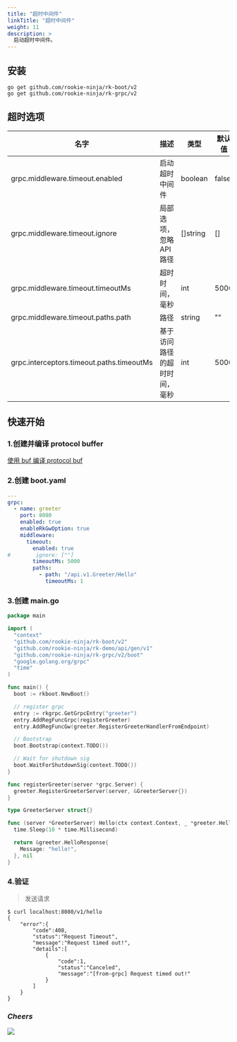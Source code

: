 ```yaml
---
title: "超时中间件"
linkTitle: "超时中间件"
weight: 11
description: >
  启动超时中间件。
---
```


## 安装
```shell script
go get github.com/rookie-ninja/rk-boot/v2
go get github.com/rookie-ninja/rk-grpc/v2
```

## 超时选项
| 名字                                       | 描述             | 类型       | 默认值   |
|------------------------------------------|----------------|----------|-------|
| grpc.middleware.timeout.enabled           | 启动超时中间件        | boolean  | false |
| grpc.middleware.timeout.ignore            | 局部选项，忽略 API 路径 | []string | []    |
| grpc.middleware.timeout.timeoutMs         | 超时时间，毫秒        | int      | 5000  |
| grpc.middleware.timeout.paths.path        | 路径             | string   | ""    |
| grpc.interceptors.timeout.paths.timeoutMs | 基于访问路径的超时时间，毫秒 | int      | 5000  |

## 快速开始
### 1.创建并编译 protocol buffer
[使用 buf 编译 protocol buf](/cn/docs/rk-boot/user-guide/grpc/basic/buf/)

### 2.创建 boot.yaml
```yaml
---
grpc:
  - name: greeter
    port: 8080
    enabled: true
    enableRkGwOption: true
    middleware:
      timeout:
        enabled: true
#        ignore: [""]
        timeoutMs: 5000
        paths:
          - path: "/api.v1.Greeter/Hello"
            timeoutMs: 1
```

### 3.创建 main.go
```go
package main

import (
  "context"
  "github.com/rookie-ninja/rk-boot/v2"
  "github.com/rookie-ninja/rk-demo/api/gen/v1"
  "github.com/rookie-ninja/rk-grpc/v2/boot"
  "google.golang.org/grpc"
  "time"
)

func main() {
  boot := rkboot.NewBoot()

  // register grpc
  entry := rkgrpc.GetGrpcEntry("greeter")
  entry.AddRegFuncGrpc(registerGreeter)
  entry.AddRegFuncGw(greeter.RegisterGreeterHandlerFromEndpoint)

  // Bootstrap
  boot.Bootstrap(context.TODO())

  // Wait for shutdown sig
  boot.WaitForShutdownSig(context.TODO())
}

func registerGreeter(server *grpc.Server) {
  greeter.RegisterGreeterServer(server, &GreeterServer{})
}

type GreeterServer struct{}

func (server *GreeterServer) Hello(ctx context.Context, _ *greeter.HelloRequest) (*greeter.HelloResponse, error) {
  time.Sleep(10 * time.Millisecond)

  return &greeter.HelloResponse{
    Message: "hello!",
  }, nil
}
```

### 4.验证
> 发送请求

```shell script
$ curl localhost:8080/v1/hello
{
    "error":{
        "code":408,
        "status":"Request Timeout",
        "message":"Request timed out!",
        "details":[
            {
                "code":1,
                "status":"Canceled",
                "message":"[from-grpc] Request timed out!"
            }
        ]
    }
}
```

### _**Cheers**_
![](/rk-boot/user-guide/cheers.png)